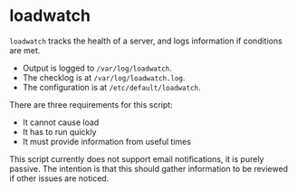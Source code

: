 # loadwatch
`loadwatch` tracks the health of a server, and logs information if conditions are met.

* Output is logged to `/var/log/loadwatch`.
* The checklog is at `/var/log/loadwatch.log`.
* The configuration is at `/etc/default/loadwatch`.

There are three requirements for this script:

* It cannot cause load
* It has to run quickly
* It must provide information from useful times

This script currently does not support email notifications, it is purely passive.
The intention is that this should gather information to be reviewed if other issues are noticed.
